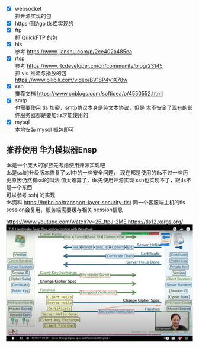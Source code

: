 - [x] websocket 
<br>抓开源实现的包
- [x] https 
借助go tls库实现的
- [x] ftp
<br>抓 QuickFTP 的包
- [x] hls 
<br>参考 https://www.jianshu.com/p/2ce402a485ca
- [x] rtsp 
<br>参考 https://www.rtcdeveloper.cn/cn/community/blog/23145
<br>抓 vlc 推流与播放的包
<br>https://www.bilibili.com/video/BV18P4y1X78w
- [x] ssh 
<br>推荐文档 https://www.cnblogs.com/softidea/p/4550552.html
- [x] smtp
<br> 也需要使用 tls 加密，smtp协议本身是纯文本协议，但是
太不安全了现有的邮件服务器都是要加tls才能使用的
- [x] mysql
<br>本地安装 mysql 抓包即可
## 推荐使用 华为模拟器Ensp
tls是一个庞大的家族先考虑使用开源实现吧<br>
tls是ssl的升级版本修复了ssl中的一些安全问题，
现在都是使用的tls不过一些历史原因仍然有ssl的叫法
值太难算了，tls先使用开源实现
ssh也实现不了，跟tls不是一个东西
<br>可以参考 sshj 的实现
<br>tls资料 https://hpbn.co/transport-layer-security-tls/
同一个客服端主机的tls session会复用，服务端需要缓存相关 session信息

https://www.youtube.com/watch?v=25_ftpJ-2ME
https://tls12.xargs.org/
![img.png](img.png)